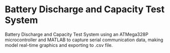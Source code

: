 # Battery Discharge and Capacity Test System
Battery Discharge and Capacity Test System using an ATMega328P microcontroller and MATLAB to capture serial communication data, making model real-time graphics and exporting to .csv file.
